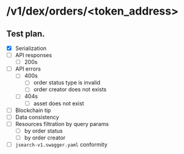 # /v1/dex/orders/<token_address>

## Test plan.

* [x] Serialization
* [ ] API responses
    * [ ] 200s
* [ ] API errors
    * [ ] 400s
        * [ ] order status type is invalid
        * [ ] order creator does not exists
    * [ ] 404s
        * [ ] asset does not exist
* [ ] Blockchain tip
* [ ] Data consistency
* [ ] Resources filtration by query params
    * [ ] by order status
    * [ ] by order creator
* [ ] `jsearch-v1.swagger.yaml` conformity
